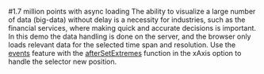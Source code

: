 #1.7 million points with async loading
The ability to visualize a large number of data (big-data) without delay  is a necessity for industries, such as the financial services, where making quick and accurate decisions is important. In this demo the data handling is done on the server, and the browser only loads relevant data for the selected time span and resolution. 
Use the [events](https://api.highcharts.com/highstock/xAxis.events) feature with the [afterSetExtremes](https://api.highcharts.com/highstock/xAxis.events.afterSetExtremes) function in the xAxis option to handle the selector new position.